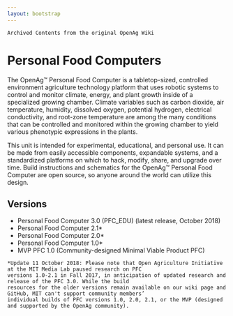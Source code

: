 ```yaml
---
layout: bootstrap
---
```

`Archived Contents from the original OpenAg Wiki`

# Personal Food Computers
The OpenAg™ Personal Food Computer is a tabletop-sized, controlled environment agriculture technology platform that 
uses robotic systems to control and monitor climate, energy, and plant growth inside of a specialized growing chamber. 
Climate variables such as carbon dioxide, air temperature, humidity, dissolved oxygen, potential hydrogen, electrical 
conductivity, and root-zone temperature are among the many conditions that can be controlled and monitored within the 
growing chamber to yield various phenotypic expressions in the plants.

This unit is intended for experimental, educational, and personal use. It can be made from easily accessible 
components, expandable systems, and a standardized platforms on which to hack, modify, share, and upgrade over time. 
Build instructions and schematics for the OpenAg™ Personal Food Computer are open source, so anyone around the world 
can utilize this design.

## Versions

* Personal Food Computer 3.0 (PFC_EDU) (latest release, October 2018)
* Personal Food Computer 2.1*
* Personal Food Computer 2.0*
* Personal Food Computer 1.0*
* MVP PFC 1.0 (Community-designed Minimal Viable Product PFC)

```
*Update 11 October 2018: Please note that Open Agriculture Initiative at the MIT Media Lab paused research on PFC 
versions 1.0-2.1 in Fall 2017, in anticipation of updated research and release of the PFC 3.0. While the build 
resources for the older versions remain available on our wiki page and GitHub, MIT can't support community members’ 
individual builds of PFC versions 1.0, 2.0, 2.1, or the MVP (designed and supported by the OpenAg community). 
```
